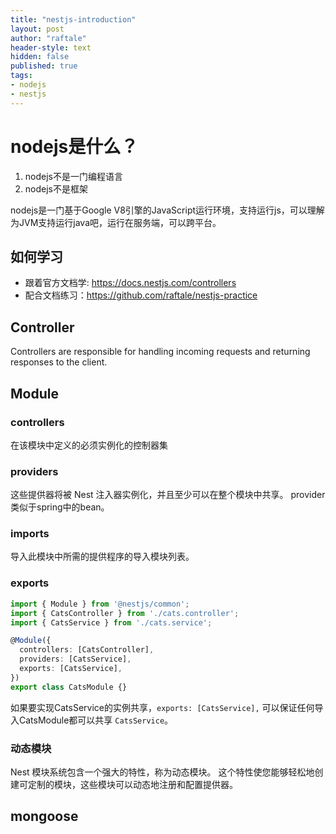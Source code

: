 ```yaml
---
title: "nestjs-introduction"
layout: post
author: "raftale"
header-style: text
hidden: false
published: true
tags:
- nodejs
- nestjs
---
```


# nodejs是什么？
1. nodejs不是一门编程语言
2. nodejs不是框架

nodejs是一门基于Google V8引擎的JavaScript运行环境，支持运行js，可以理解为JVM支持运行java吧，运行在服务端，可以跨平台。

## 如何学习
- 跟着官方文档学: https://docs.nestjs.com/controllers
- 配合文档练习：https://github.com/raftale/nestjs-practice

## Controller
Controllers are responsible for handling incoming requests and returning responses to the client.

## Module

### controllers
在该模块中定义的必须实例化的控制器集

### providers

这些提供器将被 Nest 注入器实例化，并且至少可以在整个模块中共享。
provider 类似于spring中的bean。

### imports
导入此模块中所需的提供程序的导入模块列表。


### exports
```ts
import { Module } from '@nestjs/common';
import { CatsController } from './cats.controller';
import { CatsService } from './cats.service';

@Module({
  controllers: [CatsController],
  providers: [CatsService],
  exports: [CatsService],
})
export class CatsModule {}
```

如果要实现CatsService的实例共享，`exports: [CatsService],` 可以保证任何导入CatsModule都可以共享
`CatsService`。


### 动态模块
Nest 模块系统包含一个强大的特性，称为动态模块。 这个特性使您能够轻松地创建可定制的模块，这些模块可以动态地注册和配置提供器。

## mongoose
